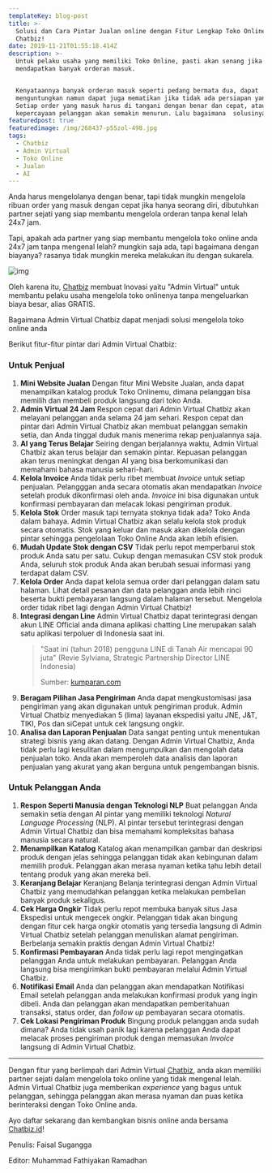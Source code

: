 ```yaml
---
templateKey: blog-post
title: >-
  Solusi dan Cara Pintar Jualan online dengan Fitur Lengkap Toko Online dari
  Chatbiz!
date: 2019-11-21T01:55:18.414Z
description: >-
  Untuk pelaku usaha yang memiliki Toko Online, pasti akan senang jika
  mendapatkan banyak orderan masuk. 


  Kenyataannya banyak orderan masuk seperti pedang bermata dua, dapat
  menguntungkan namun dapat juga mematikan jika tidak ada persiapan yang matang.
  Setiap order yang masuk harus di tangani dengan benar dan cepat, atau
  kepercayaan pelanggan akan semakin menurun. Lalu bagaimana  solusinya?
featuredpost: true
featuredimage: /img/268437-p55zol-498.jpg
tags:
  - Chatbiz
  - Admin Virtual
  - Toko Online
  - Jualan
  - AI
---
```

Anda harus mengelolanya dengan benar, tapi tidak mungkin mengelola ribuan order yang masuk dengan cepat jika hanya seorang diri, dibutuhkan partner sejati yang siap membantu mengelola orderan tanpa kenal lelah 24x7 jam. 

Tapi, apakah ada partner yang siap membantu mengelola toko online anda 24x7 jam tanpa mengenal lelah? mungkin saja ada, tapi bagaimana dengan biayanya? rasanya tidak mungkin mereka melakukan itu dengan sukarela.

![img](https://lh4.googleusercontent.com/wx8u37ipJNGfPN3hsQ9zzi8lO80Q63p2CtbmIof_JnHLoBJ2F9w4_f5dLqO2DO0drbxl5v-_9EpzmZRMliLi2mSPptn7q3GDFccF4EGNChE3EWp8so70u0bjTCooh_BXAbbAXAb-)

Oleh karena itu, [Chatbiz](http://www.chatbiz.id) membuat Inovasi yaitu "Admin Virtual" untuk membantu pelaku usaha mengelola toko onlinenya tanpa mengeluarkan biaya besar, alias GRATIS. 

Bagaimana Admin Virtual Chatbiz dapat menjadi solusi mengelola toko online anda 

Berikut fitur-fitur pintar dari Admin Virtual Chatbiz:

### Untuk Penjual

1. **Mini Website Jualan**
   Dengan fitur Mini Website Jualan, anda dapat menampilkan katalog produk Toko Onlinemu, dimana pelanggan bisa memilih dan membeli produk langsung dari toko Anda.
2. **Admin Virtual 24 Jam**
   Respon cepat dari Admin Virtual Chatbiz akan melayani pelanggan anda selama 24 jam sehari. Respon cepat dan pintar dari Admin Virtual Chatbiz akan membuat pelanggan semakin setia, dan Anda tinggal duduk manis menerima rekap penjualannya saja.
3. **AI yang Terus Belajar**
   Seiring dengan berjalannya waktu, Admin Virtual Chatbiz akan terus belajar dan semakin pintar. Kepuasan pelanggan akan terus meningkat dengan AI yang bisa berkomunikasi dan memahami bahasa manusia sehari-hari.
4. **Kelola Invoice**
   Anda tidak perlu ribet membuat _Invoice_ untuk setiap penjualan. Pelangggan anda secara otomatis akan mendapatkan _Invoice_ setelah produk dikonfirmasi oleh anda. _Invoice_ ini bisa digunakan untuk konfirmasi pembayaran dan melacak lokasi pengiriman produk.
5. **Kelola Stok**
   Order masuk tapi ternyata stoknya tidak ada? Toko Anda dalam bahaya. Admin Virtual Chatbiz akan selalu kelola stok produk secara otomatis. Stok yang keluar dan masuk akan dikelola dengan pintar sehingga pengelolaan Toko Online Anda akan lebih efisien.
6. **Mudah Update Stok dengan CSV**
   Tidak perlu repot memperbarui stok produk Anda satu per satu. Cukup dengan memasukan CSV stok produk Anda, seluruh stok produk Anda akan berubah sesuai informasi yang terdapat dalam CSV.
7. **Kelola Order**
   Anda dapat kelola semua order dari pelanggan dalam satu halaman. Lihat detail pesanan dan data pelanggan anda lebih rinci beserta bukti pembayaran langsung dalam halaman tersebut. Mengelola order tidak ribet lagi dengan Admin Virtual Chatbiz!
8. **Integrasi dengan Line**
   Admin Virtual Chatbiz dapat terintegrasi dengan akun LINE Official anda dimana aplikasi chatting Line merupakan salah satu aplikasi terpoluer di Indonesia saat ini.  
   > "Saat ini (tahun 2018) pengguna LINE di Tanah Air mencapai 90 juta" (Revie Sylviana, Strategic Partnership Director LINE Indonesia)
   >
   > Sumber: [kumparan.com ](https://kumparan.com/kumparantech/pengguna-line-di-indonesia-capai-90-juta-didominasi-anak-muda)
9. **Beragam Pilihan Jasa Pengiriman**
   Anda dapat mengkustomisasi jasa pengiriman yang akan digunakan untuk pengiriman produk. Admin Virtual Chatbiz menyediakan 5 (lima) layanan ekspedisi yaitu JNE, J&T, TIKI, Pos dan siCepat untuk cek langsung ongkir.
10. **Analisa dan Laporan Penjualan**
    Data sangat penting untuk menentukan strategi bisnis yang akan datang. Dengan Admin Virtual Chatbiz, Anda tidak perlu lagi kesulitan dalam mengumpulkan dan mengolah data penjualan toko. Anda akan memperoleh data analisis dan laporan penjualan yang akurat yang akan berguna untuk pengembangan bisnis.

### Untuk Pelanggan Anda

1. **Respon Seperti Manusia dengan Teknologi NLP**
   Buat pelanggan Anda semakin setia dengan AI pintar yang memiliki teknologi _Natural Language Processing_ (NLP). AI pintar tersebut terintegrasi dengan Admin Virtual Chatbiz dan bisa memahami kompleksitas bahasa manusia secara natural.
2. **Menampilkan Katalog** 
   Katalog akan menampilkan gambar dan deskripsi produk dengan jelas sehingga pelanggan tidak akan kebingunan dalam memilih produk. Pelanggan akan merasa nyaman ketika tahu lebih detail tentang produk yang akan mereka beli.
3. **Keranjang Belajar**
   Keranjang Belanja terintegrasi dengan Admin Virtual Chatbiz yang memudahkan pelanggan ketika melakukan pembelian banyak produk sekaligus.
4. **Cek Harga Ongkir**
   Tidak perlu repot membuka banyak situs Jasa Ekspedisi untuk mengecek ongkir. Pelanggan tidak akan bingung dengan fitur cek harga ongkir otomatis yang tersedia langsung di Admin Virtual Chatbiz setelah pelanggan menuliskan alamat pengiriman. Berbelanja semakin praktis dengan Admin Virtual Chatbiz!
5. **Konfirmasi Pembayaran**
   Anda tidak perlu lagi repot mengingatkan pelanggan Anda untuk melakukan pembayaran. Pelanggan Anda langsung bisa mengirimkan bukti pembayaran melalui Admin Virtual Chatbiz.
6. **Notifikasi Email**
   Anda dan pelanggan akan mendapatkan Notifikasi Email setelah pelanggan anda melakukan konfirmasi produk yang ingin dibeli. Anda dan pelanggan akan mendapatkan pemberitahuan transaksi, status order, dan _follow up_ pembayaran secara otomatis.
7. **Cek Lokasi Pengiriman Produk**
   Bingung produk pelanggan anda sudah dimana? Anda tidak usah panik lagi karena  pelanggan Anda dapat melacak proses pengiriman produk dengan memasukan _Invoice_ langsung di Admin Virtual Chatbiz.

- - -

Dengan fitur yang berlimpah dari Admin Virtual [Chatbiz](http://www.chatbiz.id), anda akan memiliki partner sejati dalam mengelola toko online yang tidak mengenal lelah. Admin Virtual Chatbiz juga memberikan _experience_ yang bagus untuk pelanggan, sehingga pelanggan akan merasa nyaman dan puas ketika berinteraksi dengan Toko Online anda. 

Ayo daftar sekarang dan kembangkan bisnis online anda bersama [Chatbiz.id](http://www.chatbiz.id)!

Penulis: Faisal Sugangga

Editor: Muhammad Fathiyakan Ramadhan
